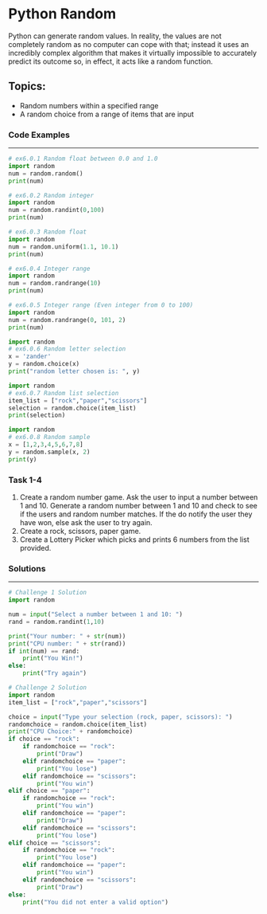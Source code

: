 # Python Random
Python can generate random values. In reality, the values are not
completely random as no computer can cope with that; instead it uses an incredibly complex algorithm that makes it virtually impossible to accurately predict its outcome so, in effect, it acts like a random function.

## Topics:
* Random numbers within a specified range
* A random choice from a range of items that are input

### Code Examples
---
```python
# ex6.0.1 Random float between 0.0 and 1.0
import random
num = random.random()
print(num)
```
```python
# ex6.0.2 Random integer
import random
num = random.randint(0,100)
print(num)
```
```python
# ex6.0.3 Random float
import random
num = random.uniform(1.1, 10.1)
print(num)
```
```python
# ex6.0.4 Integer range
import random
num = random.randrange(10)
print(num)
```
```python
# ex6.0.5 Integer range (Even integer from 0 to 100)
import random
num = random.randrange(0, 101, 2)
print(num)
```
```python
import random
# ex6.0.6 Random letter selection 
x = 'zander'
y = random.choice(x)
print("random letter chosen is: ", y)
```
```python
import random
# ex6.0.7 Random list selection 
item_list = ["rock","paper","scissors"]
selection = random.choice(item_list)
print(selection)
```
```python
import random
# ex6.0.8 Random sample 
x = [1,2,3,4,5,6,7,8]
y = random.sample(x, 2)
print(y)
```

### **Task 1-4**
1. Create a random number game. Ask the user to input a number between 1 and 10. Generate a random number between 1 and 10 and check to see if the users and random number matches. If the do notify the user they have won, else ask the user to try again.
2. Create a rock, scissors, paper game.
3. Create a Lottery Picker which picks and prints 6 numbers from the list provided.

### Solutions
---

```python
# Challenge 1 Solution
import random

num = input("Select a number between 1 and 10: ")
rand = random.randint(1,10)

print("Your number: " + str(num))
print("CPU number: " + str(rand))
if int(num) == rand:
    print("You Win!")
else:
    print("Try again")
```
```python
# Challenge 2 Solution
import random
item_list = ["rock","paper","scissors"]

choice = input("Type your selection (rock, paper, scissors): ")
randomchoice = random.choice(item_list)
print("CPU Choice:" + randomchoice)
if choice == "rock":
    if randomchoice == "rock":
        print("Draw")
    elif randomchoice == "paper":
        print("You lose")
    elif randomchoice == "scissors":
        print("You win")
elif choice == "paper":
    if randomchoice == "rock":
        print("You win")
    elif randomchoice == "paper":
        print("Draw")
    elif randomchoice == "scissors":
        print("You lose")
elif choice == "scissors":
    if randomchoice == "rock":
        print("You lose")
    elif randomchoice == "paper":
        print("You win")
    elif randomchoice == "scissors":
        print("Draw")
else:
    print("You did not enter a valid option")
```